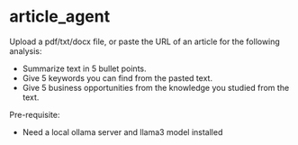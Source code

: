 # article_agent

Upload a pdf/txt/docx file, or paste the URL of an article for the following analysis:
- Summarize text in 5 bullet points. 
- Give 5 keywords you can find from the pasted text.
- Give 5 business opportunities from the knowledge you studied from the text.

Pre-requisite:
- Need a local ollama server and llama3 model installed